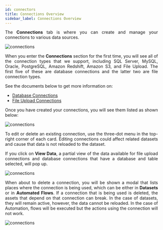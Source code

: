 ```yaml
---
id: connectors
title: Connections Overview
sidebar_label: Connections Overview
---
```


<div style="text-align: justify">

The **Connections** tab is where you can create and manage your connections to various data sources.

![connections](https://s3.amazonaws.com/cdn.qrvey.com/documentation_assets/ui-docs/datasets/3.4.2.4_connectors/1_Connections.png#thumbnail) 


When you enter the **Connections** section for the first time, you will see all of the connection types that we support, including SQL Server, MySQL, Oracle, PostgreSQL, Amazon Redshift, Amazon S3, and File Upload. The first five of these are database connections and the latter two are file connection types.

See the documents below to get more information on:
* [Database Connections](ui-docs/datasets/databases.md)
* [File Upload Connections](ui-docs/datasets/csv.md) 

Once you have created your connections, you will see them listed as shown below:

![connections](https://s3.amazonaws.com/cdn.qrvey.com/documentation_assets/ui-docs/datasets/3.4.2.4_connectors/2_Connections.png#thumbnail)

To edit or delete an existing connection, use the three-dot menu in the top-right corner of each card. Editing connections could affect related datasets and cause that data is not reloaded to the dataset. 

If you click on **View Data**, a partial view of the data available for file upload connections and database connections that have a database and table selected, will pop up.  

![connections](https://s3.amazonaws.com/cdn.qrvey.com/documentation_assets/ui-docs/datasets/3.4.2.4_connectors/3_Connections.png#thumbnail-80)

When about to delete a connection, you will be shown a modal that lists places where the connection is being used, which can be either in **Datasets** or in **Automated Flows**. If a connection that is being used is deleted, the assets that depend on that connection can break. In the case of datasets, they will remain active, however, the data cannot be reloaded. In the case of Automation, flows will be executed but the actions using the connection will not work. 

![connections](https://s3.amazonaws.com/cdn.qrvey.com/documentation_assets/ui-docs/datasets/3.4.2.4_connectors/4_Connections.png#thumbnail-60)





